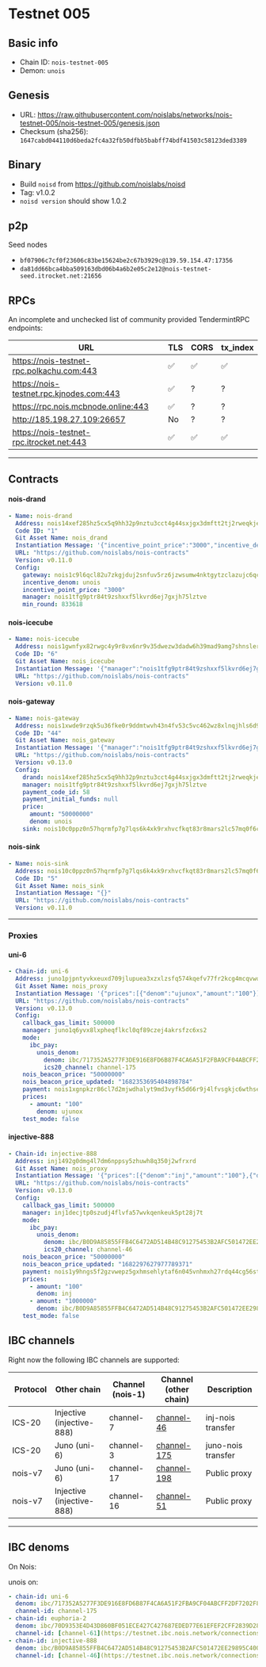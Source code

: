 # Testnet 005

## Basic info

- Chain ID: `nois-testnet-005`
- Demon: `unois`

## Genesis

- URL:
  <https://raw.githubusercontent.com/noislabs/networks/nois-testnet-005/nois-testnet-005/genesis.json>
- Checksum (sha256):
  `1647cabd044110d6beda2fc4a32fb50dfbb5babff74bdf41503c58123ded3389`

## Binary

- Build `noisd` from <https://github.com/noislabs/noisd>
- Tag: v1.0.2
- `noisd version` should show 1.0.2

## p2p

Seed nodes

- `bf07906c7cf0f23606c83be15624be2c67b3929c@139.59.154.47:17356`
- `da81dd66bca4bba509163dbd06b4a6b2e05c2e12@nois-testnet-seed.itrocket.net:21656`

## RPCs

An incomplete and unchecked list of community provided TendermintRPC endpoints:

| URL                                       | TLS | CORS | tx_index |
| ----------------------------------------- | --- | ---- | -------- |
| https://nois-testnet-rpc.polkachu.com:443 | ✅  | ✅   | ✅       |
| https://nois-testnet.rpc.kjnodes.com:443  | ✅  | ?    | ?        |
| https://rpc.nois.mcbnode.online:443       | ✅  | ?    | ?        |
| http://185.198.27.109:26657               | No  | ?    | ?        |
| https://nois-testnet-rpc.itrocket.net:443 | ✅  | ✅   | ✅       |

---

## Contracts

#### nois-drand

```yaml
- Name: nois-drand
  Address: nois14xef285hz5cx5q9hh32p9nztu3cct4g44sxjgx3dmftt2tj2rweqkjextk
  Code ID: "1"
  Git Asset Name: nois_drand
  Instantiation Message: '{"incentive_point_price":"3000","incentive_denom":"unois","min_round":,"manager":"nois1tfg9ptr84t9zshxxf5lkvrd6ej7gxjh75lztve"}'
  URL: "https://github.com/noislabs/nois-contracts"
  Version: v0.11.0
  Config:
    gateway: nois1c9l6qcl82u7zkgjduj2snfuv5rz6jzwsumw4nktgytzclazujc6qc05p5j
    incentive_denom: unois
    incentive_point_price: "3000"
    manager: nois1tfg9ptr84t9zshxxf5lkvrd6ej7gxjh75lztve
    min_round: 833618
```

#### nois-icecube

```yaml
- Name: nois-icecube
  Address: nois1gwnfyx82rwgc4y9r8vx6nr9v35dwezw3dadw6h39mad9amg7shnsler5f0
  Code ID: "6"
  Git Asset Name: nois_icecube
  Instantiation Message: '{"manager":"nois1tfg9ptr84t9zshxxf5lkvrd6ej7gxjh75lztve"}'
  URL: "https://github.com/noislabs/nois-contracts"
  Version: v0.11.0
```

#### nois-gateway

```yaml
- Name: nois-gateway
  Address: nois1xwde9rzqk5u36fke0r9ddmtwvh43n4fv53c5vc462wz8xlnqjhls6d90xc
  Code ID: "44"
  Git Asset Name: nois_gateway
  Instantiation Message: '{"manager":"nois1tfg9ptr84t9zshxxf5lkvrd6ej7gxjh75lztve","price":{"denom":"unois","amount":"50000000"},"payment_code_id":57,"sink":"nois10c0ppz0n57hqrmfp7g7lqs6k4xk9rxhvcfkqt83r8mars2lc57mq0f6cty"}'
  URL: "https://github.com/noislabs/nois-contracts"
  Version: v0.13.0
  Config:
    drand: nois14xef285hz5cx5q9hh32p9nztu3cct4g44sxjgx3dmftt2tj2rweqkjextk
    manager: nois1tfg9ptr84t9zshxxf5lkvrd6ej7gxjh75lztve
    payment_code_id: 58
    payment_initial_funds: null
    price:
      amount: "50000000"
      denom: unois
    sink: nois10c0ppz0n57hqrmfp7g7lqs6k4xk9rxhvcfkqt83r8mars2lc57mq0f6cty
```

#### nois-sink

```yaml
- Name: nois-sink
  Address: nois10c0ppz0n57hqrmfp7g7lqs6k4xk9rxhvcfkqt83r8mars2lc57mq0f6cty
  Code ID: "5"
  Git Asset Name: nois_sink
  Instantiation Message: "{}"
  URL: "https://github.com/noislabs/nois-contracts"
  Version: v0.11.0
```

---

### Proxies

#### uni-6

```yaml
- Chain-id: uni-6
  Address: juno1pjpntyvkxeuxd709jlupuea3xzxlzsfq574kqefv77fr2kcg4mcqvwqedq
  Git Asset Name: nois_proxy
  Instantiation Message: '{"prices":[{"denom":"ujunox","amount":"100"}],"manager":"juno1q6yvx8lxpheqflkcl0qf89czej4akrsfzc6xs2","callback_gas_limit":500000,"test_mode":false,"mode":{"ibc_pay":{"unois_denom":{"ics20_channel":"channel-175","denom":"ibc/717352A5277F3DE916E8FD6B87F4CA6A51F2FBA9CF04ABCFF2DF7202F8A8BC50"}}}}'
  URL: "https://github.com/noislabs/nois-contracts"
  Version: v0.13.0
  Config:
    callback_gas_limit: 500000
    manager: juno1q6yvx8lxpheqflkcl0qf89czej4akrsfzc6xs2
    mode:
      ibc_pay:
        unois_denom:
          denom: ibc/717352A5277F3DE916E8FD6B87F4CA6A51F2FBA9CF04ABCFF2DF7202F8A8BC50
          ics20_channel: channel-175
    nois_beacon_price: "50000000"
    nois_beacon_price_updated: "1682353695404898784"
    payment: nois1xgnpkzr86cl7d2mjwdhalyt9md3vyfk5d66r9j4lfvsgkjc6wthse2q53d
    prices:
      - amount: "100"
        denom: ujunox
    test_mode: false
```

#### injective-888

```yaml
- Chain-id: injective-888
  Address: inj1492g0dmg4l7dm6nppsy5zhuwh8q350j2wfrxrd
  Git Asset Name: nois_proxy
  Instantiation Message: '{"prices":[{"denom":"inj","amount":"100"},{"denom":"ibc/B0D9A85855FFB4C6472AD514B48C91275453B2AFC501472EE29895C400463E6B","amount":"50000000"}],"manager":"inj1decjtp0szudj4flvfa57wvkqenkeuk5pt28j7t","callback_gas_limit":10000,"test_mode":false,"mode":{"ibc_pay":{"unois_denom":{"ics20_channel":"channel-46","denom":"ibc/B0D9A85855FFB4C6472AD514B48C91275453B2AFC501472EE29895C400463E6B"}}}}'
  URL: "https://github.com/noislabs/nois-contracts"
  Version: v0.13.0
  Config:
    callback_gas_limit: 500000
    manager: inj1decjtp0szudj4flvfa57wvkqenkeuk5pt28j7t
    mode:
      ibc_pay:
        unois_denom:
          denom: ibc/B0D9A85855FFB4C6472AD514B48C91275453B2AFC501472EE29895C400463E6B
          ics20_channel: channel-46
    nois_beacon_price: "50000000"
    nois_beacon_price_updated: "1682297627977789371"
    payment: nois1y9hngs5f2gzvwepz5gxhmsehlytaf6n045vnhmxh27rdq44cg56std3zde
    prices:
      - amount: "100"
        denom: inj
      - amount: "1000000"
        denom: ibc/B0D9A85855FFB4C6472AD514B48C91275453B2AFC501472EE29895C400463E6B
    test_mode: false
```


## IBC channels

Right now the following IBC channels are supported:

|  Protocol | Other chain           | Channel (nois-1) | Channel (other chain) | Description  | 
| --------- | --------------------- | ---------------- | --------------------- | ------------ | 
| ICS-20    | Injective (injective-888) | channel-7        | [channel-46](https://testnet.ibc.nois.network/connections/connection-3/channels/transfer:channel-7)           |   inj-nois transfer  |      
| ICS-20    | Juno (uni-6)         | channel-3   | [channel-175 ](https://testnet.ibc.nois.network/connections/connection-4/channels/transfer:channel-3) |   juno-nois transfer    |  
| nois-v7   | Juno (uni-6)         | channel-17       | [channel-198 ](https://testnet.ibc.nois.network/connections/connection-5/channels/wasm.nois1xwde9rzqk5u36fke0r9ddmtwvh43n4fv53c5vc462wz8xlnqjhls6d90xc:channel-17)          | Public proxy |      
| nois-v7   | Injective (injective-888)         | channel-16       | [channel-51](https://testnet.ibc.nois.network/connections/connection-6/channels/wasm.nois1xwde9rzqk5u36fke0r9ddmtwvh43n4fv53c5vc462wz8xlnqjhls6d90xc:channel-16)          | Public proxy  |    


---

## IBC denoms

On Nois:

unois on:

```yaml
- chain-id: uni-6
  denom: ibc/717352A5277F3DE916E8FD6B87F4CA6A51F2FBA9CF04ABCFF2DF7202F8A8BC50
  channel-id: channel-175
- chain-id: euphoria-2
  denom: ibc/70D9353E4D43D860BF051ECE427C427687EDED77E61EFEF2CFF2839D28E6AE43
  channel-id: [channel-61](https://testnet.ibc.nois.network/connections/connection-2/channels/transfer:channel-8)
- chain-id: injective-888
  denom: ibc/B0D9A85855FFB4C6472AD514B48C91275453B2AFC501472EE29895C400463E6B
  channel-id: [channel-46](https://testnet.ibc.nois.network/connections/connection-3/channels/transfer:channel-7)
```
